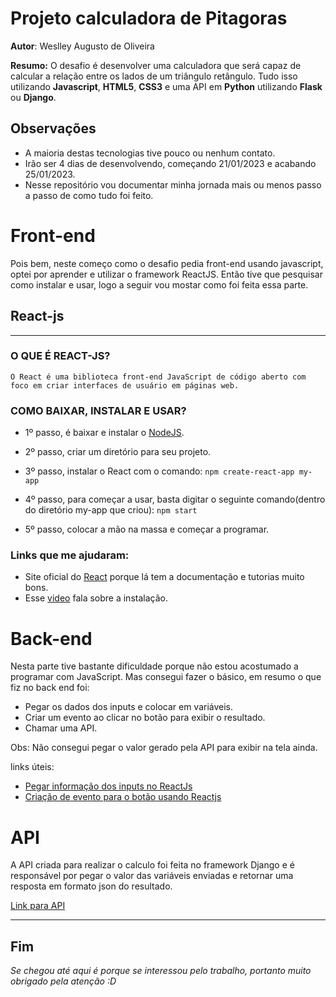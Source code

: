 # Projeto calculadora de Pitagoras

**Autor**: Weslley Augusto de Oliveira

**Resumo:** O desafio é desenvolver uma calculadora que será capaz de calcular a relação entre os lados de um triângulo
retângulo. Tudo isso utilizando **Javascript**, **HTML5**, **CSS3**  e uma API em **Python** utilizando **Flask** ou **Django**.



## Observações

* A maioria destas tecnologias tive pouco ou nenhum contato.
* Irão ser 4 dias de desenvolvendo, começando 21/01/2023 e acabando 25/01/2023.
* Nesse repositório vou documentar minha jornada mais ou menos passo a passo de como tudo foi feito.



# Front-end

Pois bem, neste começo como o desafio pedia front-end usando javascript, optei por aprender e utilizar o framework ReactJS. Então tive que pesquisar como instalar e usar, logo a seguir vou mostar como foi feita essa parte. 

## React-js
  
-----------------
### O QUE É REACT-JS?
   

````
O React é uma biblioteca front-end JavaScript de código aberto com foco em criar interfaces de usuário em páginas web.
````

### COMO BAIXAR, INSTALAR E USAR? 
   
* 1º passo, é baixar e instalar o [NodeJS](https://nodejs.org/en/download/).

* 2º passo, criar um diretório para seu projeto.

* 3º passo, instalar o React com o comando: `npm create-react-app my-app ` 

* 4º passo, para começar a usar, basta digitar o seguinte comando(dentro do diretório my-app que criou): `npm start`

* 5º passo, colocar a mão na massa e começar a programar.

### Links que me ajudaram:

* Site oficial do [React](https://pt-br.reactjs.org/docs/getting-started.html) porque lá tem a documentação e tutorias muito bons.
* Esse [video](https://www.youtube.com/watch?v=tPdoxF0kunU) fala sobre a instalação.


# Back-end

Nesta parte tive bastante dificuldade porque não estou acostumado a programar com JavaScript. Mas consegui fazer o básico, em resumo o que fiz no back end foi:
* Pegar os dados dos inputs e colocar em variáveis.
* Criar um evento ao clicar no botão para exibir o resultado.
* Chamar uma API.

Obs: Não consegui pegar o valor gerado pela API para exibir na tela ainda.

links úteis:

* [Pegar informação dos inputs no ReactJs](https://www.youtube.com/watch?v=0705NnPVDfU)
* [Criação de evento para o botão usando Reactjs](https://www.youtube.com/watch?v=UihbmA0pTCE)


# API

A API criada para realizar o calculo foi feita no framework Django e é responsável por pegar o valor das variáveis enviadas e retornar uma resposta em formato json do resultado. 

[Link para API]()

------------

## Fim



*Se chegou até aqui é porque se interessou pelo trabalho, portanto muito obrigado pela atenção :D*




